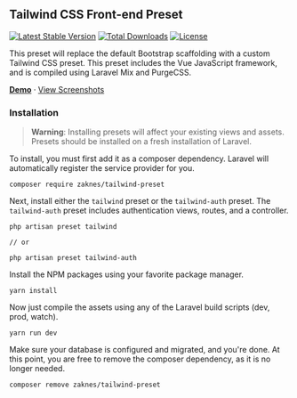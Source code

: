 ## Tailwind CSS Front-end Preset

[![Latest Stable Version](https://poser.pugx.org/zaknes/tailwind-preset/v/stable)](https://packagist.org/packages/zaknes/tailwind-preset)
[![Total Downloads](https://poser.pugx.org/zaknes/tailwind-preset/downloads)](https://packagist.org/packages/zaknes/tailwind-preset)
[![License](https://poser.pugx.org/zaknes/tailwind-preset/license)](https://packagist.org/packages/zaknes/tailwind-preset)

This preset will replace the default Bootstrap scaffolding with a custom Tailwind CSS preset. This preset includes the Vue JavaScript framework, and is compiled using Laravel Mix and PurgeCSS.

[**Demo**](https://preset.zaknesler.com) &middot; [View Screenshots](preview.md)

### Installation

> **Warning**: Installing presets will affect your existing views and assets. Presets should be installed on a fresh installation of Laravel.

To install, you must first add it as a composer dependency. Laravel will automatically register the service provider for you.

```
composer require zaknes/tailwind-preset
```

Next, install either the `tailwind` preset or the `tailwind-auth` preset. The `tailwind-auth` preset includes authentication views, routes, and a controller.

```
php artisan preset tailwind

// or

php artisan preset tailwind-auth
```

Install the NPM packages using your favorite package manager.

```
yarn install
```

Now just compile the assets using any of the Laravel build scripts (dev, prod, watch).

```
yarn run dev
```

Make sure your database is configured and migrated, and you're done. At this point, you are free to remove the composer dependency, as it is no longer needed.

```
composer remove zaknes/tailwind-preset
```

